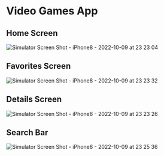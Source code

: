 # Video Games App

## Home Screen

![Simulator Screen Shot - iPhone8 - 2022-10-09 at 23 23 04](https://user-images.githubusercontent.com/81181802/194778753-9f8d39fa-fa89-4508-a493-896191845968.png)

## Favorites Screen

![Simulator Screen Shot - iPhone8 - 2022-10-09 at 23 23 32](https://user-images.githubusercontent.com/81181802/194778731-64afa500-fb0a-454c-9862-dbaa190b298c.png)

## Details Screen

![Simulator Screen Shot - iPhone8 - 2022-10-09 at 23 23 26](https://user-images.githubusercontent.com/81181802/194778717-be03a49f-dc4e-41af-990d-cb0e60d1e7cf.png)

## Search Bar

![Simulator Screen Shot - iPhone8 - 2022-10-09 at 23 25 36](https://user-images.githubusercontent.com/81181802/194778734-d384ed08-256c-4f6d-b81c-0a8dbc74b57e.png)
